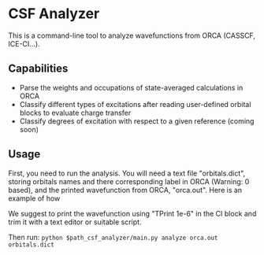 # CSF Analyzer

This is a command-line tool to analyze wavefunctions from ORCA (CASSCF, ICE-CI...).

## Capabilities

* Parse the weights and occupations of state-averaged calculations in ORCA
* Classify different types of excitations after reading user-defined orbital blocks to evaluate charge transfer
* Classify degrees of excitation with respect to a given reference (coming soon)

## Usage
First, you need to run the analysis. You will need a text file "orbitals.dict", storing orbitals names and there corresponding label in ORCA (Warning: 0 based), and the printed wavefunction from ORCA, "orca.out".
Here is an example of how 


We suggest to print the wavefunction using "TPrint 1e-6" in the CI block and trim it with a text editor or suitable script.

Then run:
```python $path_csf_analyzer/main.py analyze orca.out orbitals.dict```
